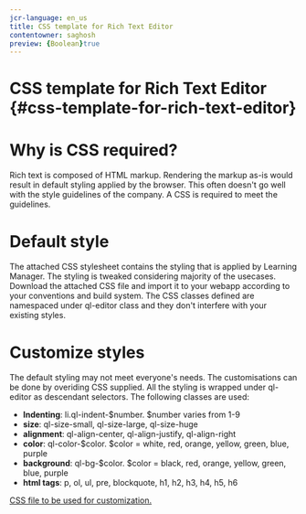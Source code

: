 ```yaml
---
jcr-language: en_us
title: CSS template for Rich Text Editor
contentowner: saghosh
preview: {Boolean}true
---
```



# CSS template for Rich Text Editor {#css-template-for-rich-text-editor}

# **Why is CSS required?**

Rich text is composed of HTML markup. Rendering the markup as-is would result in default styling applied by the browser. This often doesn't go well with the style guidelines of the company. A CSS is required to meet the guidelines.

# Default style

The attached CSS stylesheet contains the styling that is applied by Learning Manager. The styling is tweaked considering majority of the usecases. Download the attached CSS file and import it to your webapp according to your conventions and build system. The CSS classes defined are namespaced under&nbsp;ql-editor&nbsp;class and they don't interfere with your existing styles.

# **Customize styles**

The default styling may not meet everyone's needs. The customisations can be done by overiding CSS supplied. All the styling is wrapped under ql-editor as descendant selectors. The following classes are used:

* **Indenting**: li.ql-indent-$number. $number varies from 1-9
* **size**: ql-size-small, ql-size-large, ql-size-huge
* **alignment**: ql-align-center, ql-align-justify, ql-align-right
* **color**: ql-color-$color. $color = white, red, orange, yellow, green, blue, purple
* **background**: ql-bg-$color. $color = black, red, orange, yellow, green, blue, purple
* **html tags**: p, ol, ul, pre, blockquote, h1, h2, h3, h4, h5, h6

[CSS file to be used for customization.](/content/dam/help/en/captivate-prime/css-template-rich-text-editor/jcr_content/root/content/flex/items/position/position-par/download_section/download-1/ql-headless.css)  
